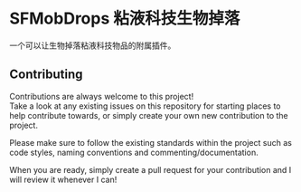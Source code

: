 # SFMobDrops 粘液科技生物掉落

一个可以让生物掉落粘液科技物品的附属插件。


## Contributing

Contributions are always welcome to this project!  
Take a look at any existing issues on this repository for starting places to help contribute towards, or simply create your own new contribution to the project.

Please make sure to follow the existing standards within the project such as code styles, naming conventions and commenting/documentation.

When you are ready, simply create a pull request for your contribution and I will review it whenever I can!
